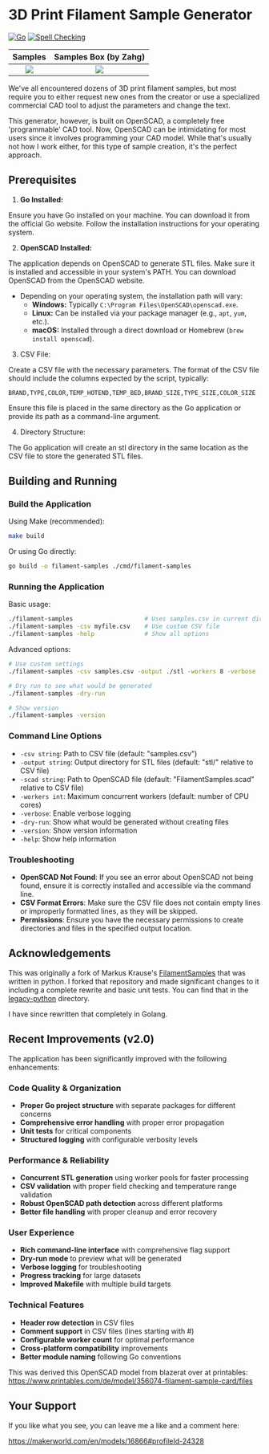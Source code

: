 # 3D Print Filament Sample Generator

[![Go](https://github.com/fusion94/Go-FilamentSamples/actions/workflows/go.yml/badge.svg)](https://github.com/fusion94/Go-FilamentSamples/actions/workflows/go.yml)
[![Spell Checking](https://github.com/fusion94/Go-FilamentSamples/actions/workflows/SpellCheck.yml/badge.svg)](https://github.com/fusion94/Go-FilamentSamples/actions/workflows/SpellCheck.yml)

|        Samples        |   Samples Box (by Zahg)   |
| :-------------------: | :-----------------------: |
| ![](docs/samples.png) | ![](docs/samples_box.png) |

We've all encountered dozens of 3D print filament samples, but most require you
to either request new ones from the creator or use a specialized commercial CAD
tool to adjust the parameters and change the text.

This generator, however, is built on OpenSCAD, a completely free 'programmable'
CAD tool. Now, OpenSCAD can be intimidating for most users since it involves
programming your CAD model. While that's usually not how I work either, for this
type of sample creation, it's the perfect approach.

## Prerequisites

1. **Go Installed:**

Ensure you have Go installed on your machine. You can download it from the
official Go website. Follow the installation instructions for your operating
system.

2. **OpenSCAD Installed:**

The application depends on OpenSCAD to generate STL files. Make sure it is installed and accessible in your system's PATH. You can download OpenSCAD from the OpenSCAD website.

- Depending on your operating system, the installation path will vary:
  - **Windows:** Typically `C:\Program Files\OpenSCAD\openscad.exe`.
  - **Linux:** Can be installed via your package manager (e.g., `apt`, `yum`, etc.).
  - **macOS:** Installed through a direct download or Homebrew (`brew install openscad`).

3. CSV File:

Create a CSV file with the necessary parameters. The format of the CSV file
should include the columns expected by the script, typically:

```
BRAND,TYPE,COLOR,TEMP_HOTEND,TEMP_BED,BRAND_SIZE,TYPE_SIZE,COLOR_SIZE
```

Ensure this file is placed in the same directory as the Go application or
provide its path as a command-line argument.

4. Directory Structure:

The Go application will create an stl directory in the same location as the CSV
file to store the generated STL files.

## Building and Running

### Build the Application

Using Make (recommended):

```bash
make build
```

Or using Go directly:

```bash
go build -o filament-samples ./cmd/filament-samples
```

### Running the Application

Basic usage:

```bash
./filament-samples                    # Uses samples.csv in current directory
./filament-samples -csv myfile.csv    # Use custom CSV file
./filament-samples -help              # Show all options
```

Advanced options:

```bash
# Use custom settings
./filament-samples -csv samples.csv -output ./stl -workers 8 -verbose

# Dry run to see what would be generated
./filament-samples -dry-run

# Show version
./filament-samples -version
```

### Command Line Options

- `-csv string`: Path to CSV file (default: "samples.csv")
- `-output string`: Output directory for STL files (default: "stl/" relative to CSV file)
- `-scad string`: Path to OpenSCAD file (default: "FilamentSamples.scad" relative to CSV file)
- `-workers int`: Maximum concurrent workers (default: number of CPU cores)
- `-verbose`: Enable verbose logging
- `-dry-run`: Show what would be generated without creating files
- `-version`: Show version information
- `-help`: Show help information

### Troubleshooting

- **OpenSCAD Not Found**: If you see an error about OpenSCAD not being found, ensure it is correctly installed and accessible via the command line.
- **CSV Format Errors**: Make sure the CSV file does not contain empty lines or improperly formatted lines, as they will be skipped.
- **Permissions**: Ensure you have the necessary permissions to create directories and
  files in the specified output location.

## Acknowledgements

This was originally a fork of Markus Krause's
[FilamentSamples](https://github.com/markusdd/FilamentSamples) that was written
in python. I forked that repository and made significant changes to it including a
complete rewrite and basic unit tests. You can find that in the
[legacy-python](legacy-python/) directory.

I have since rewritten that completely in Golang.

## Recent Improvements (v2.0)

The application has been significantly improved with the following enhancements:

### Code Quality & Organization

- **Proper Go project structure** with separate packages for different concerns
- **Comprehensive error handling** with proper error propagation
- **Unit tests** for critical components
- **Structured logging** with configurable verbosity levels

### Performance & Reliability

- **Concurrent STL generation** using worker pools for faster processing
- **CSV validation** with proper field checking and temperature range validation
- **Robust OpenSCAD path detection** across different platforms
- **Better file handling** with proper cleanup and error recovery

### User Experience

- **Rich command-line interface** with comprehensive flag support
- **Dry-run mode** to preview what will be generated
- **Verbose logging** for troubleshooting
- **Progress tracking** for large datasets
- **Improved Makefile** with multiple build targets

### Technical Features

- **Header row detection** in CSV files
- **Comment support** in CSV files (lines starting with #)
- **Configurable worker count** for optimal performance
- **Cross-platform compatibility** improvements
- **Better module naming** following Go conventions

This was derived this OpenSCAD model from blazerat over at printables:
<https://www.printables.com/de/model/356074-filament-sample-card/files>

## Your Support

If you like what you see, you can leave me a like and a comment here:

https://makerworld.com/en/models/16866#profileId-24328
